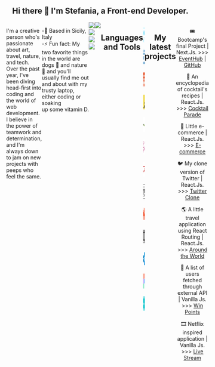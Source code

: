 <h2 align="center">Hi there 👋 I'm Stefania, a Front-end Developer.</h2>

<div style='display:flex, flex-direction:column, justify-content:center'>

<div style='display:flex'>
  

I'm a creative person who's passionate about art, travel, nature, and tech.
Over the past year, I've been diving head-first into coding and the world of web development.
I believe in the power of teamwork and determination, and I'm always down to jam on new projects with peeps who feel the same.

  
-📍 Based in Sicily, Italy
  <br>
-⚡ Fun fact: 
My two favorite things in the world are dogs 🐶 and nature 🌿 and you'll usually find me out and about with my trusty laptop, either coding or soaking up some vitamin D.
  
  <br><br>
  
<div align="center"> 
  <a href = "mailto: stefaniarapisarda.itaca@gmail.com"><img src="https://img.shields.io/badge/-Email-%23333?style=for-the-badge&logo=gmail&logoColor=white" target="_blank"></a>
  <a href="https://www.linkedin.com/in/stefaniarapisarda/" target="_blank"><img src="https://img.shields.io/badge/-LinkedIn-%230077B5?style=for-the-badge&logo=linkedin&logoColor=white" target="_blank"></a> 
   <a href="https://ocracreative.brizy.site/" target="_blank"><img src="https://img.shields.io/badge/-my_Website-E4B1AB?style=for-the-badge&logo=ko-f&logoColor=white" target="_blank"></a>
   <a href="https://www.instagram.com/stefania.rapisarda/" target="_blank"><img src="https://img.shields.io/badge/Instagram-E4405F?style=for-the-badge&logo=instagram&logoColor=white" target="_blank"></a> 
  </div>
  
   <div id="header" align="center">
  <img src="https://media.giphy.com/media/EcqCKYnrHiAgwpGqme/giphy.gif" width="200"/>
</div>

<h2 align="center">Languages and Tools</h2>
<div align="center">
  
  <img src="https://github.com/devicons/devicon/blob/master/icons/react/react-original-wordmark.svg" title="React" alt="React" width="40" height="40"/>&nbsp;
 <img src="https://github.com/devicons/devicon/blob/master/icons/css3/css3-plain-wordmark.svg"  title="CSS3" alt="CSS" width="40" height="40"/>&nbsp;
  <img src="https://github.com/devicons/devicon/blob/master/icons/html5/html5-original.svg" title="HTML5" alt="HTML" width="40" height="40"/>&nbsp;
  <img src="https://github.com/devicons/devicon/blob/master/icons/javascript/javascript-original.svg" title="JavaScript" alt="JavaScript" width="40" height="40"/>&nbsp;
  <img src="https://github.com/devicons/devicon/blob/master/icons/nodejs/nodejs-original-wordmark.svg" title="NodeJS" alt="NodeJS" width="40" height="40"/>&nbsp;
   <img src="https://github.com/devicons/devicon/blob/master/icons/sass/sass-original.svg" title="Sass" alt="Sass" width="40" height="40"/>&nbsp;
     <img src="https://github.com/devicons/devicon/blob/master/icons/npm/npm-original-wordmark.svg" title="npm" alt="npm" width="40" height="40"/>&nbsp;
  <img src="https://github.com/devicons/devicon/blob/master/icons/nextjs/nextjs-line.svg" title="nextjs" alt="nextjs" width="40" height="40"/>&nbsp;
  <img src="https://github.com/devicons/devicon/blob/master/icons/git/git-original.svg" title="git" alt="git" width="40" height="40"/>&nbsp;
  <img src="https://github.com/devicons/devicon/blob/master/icons/github/github-original.svg" title="github" alt="github" width="40" height="40"/>&nbsp;
   <img src="https://github.com/devicons/devicon/blob/master/icons/vscode/vscode-original.svg" title="vscode" alt="vscode" width="40" height="40"/>&nbsp;
     <img src="https://github.com/devicons/devicon/blob/master/icons/figma/figma-original.svg" title="figma" alt="figma" width="40" height="40"/>&nbsp;
     <img src="https://github.com/devicons/devicon/blob/master/icons/canva/canva-original.svg" title="canva" alt="canva" width="40" height="40"/>&nbsp;
  
</div>
<br></br>
  <h2 align="center">My latest projects</h2>
  <div align="center">
<p> 🎟️ Bootcamp's final Project | Next.Js. >>> <a href="https://project-cb6-terence-hill.vercel.app/">EventHub</a> | <a href="https://github.com/casiimir/project-cb6-terence-hill">GitHub</a></p>
<p> 🍹 An encyclopedia of cocktail's recipes | React.Js. >>> <a href="https://cocktail-parade.vercel.app/">Cocktail Parade</a> </p>
<p> 🛒 Little e-commerce | React.Js. >>> <a href="https://e-commerce-react-henna.vercel.app/">E-commerce</a> </p>
<p> 🐦 My clone version of Twitter | React.Js. >>> <a href="https://my-twitter-clone-six.vercel.app/">Twitter Clone</a> </p>
<p> 🌎 A little travel application using React Routing | React.Js. >>> <a href="https://around-the-world-vite.vercel.app/">Around the World</a> <p/>
<p> 💯 A list of users fetched through external API | Vanilla Js. >>> <a href="https://win-points.vercel.app/">Win Points</a> </p>
<p> 🎞️ Netflix inspired application | Vanilla Js. >>> <a href="https://live-stream-six.vercel.app/">Live Stream</a> </p>



    
    

  
  
  </div>
